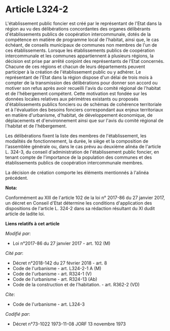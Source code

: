 # Article L324-2

L'établissement public foncier est créé par le représentant de l'Etat dans la région au vu des délibérations concordantes des
organes délibérants d'établissements publics de coopération intercommunale, dotés de la compétence en matière de programme
local de l'habitat, ainsi que, le cas échéant, de conseils municipaux de communes non membres de l'un de ces établissements.
Lorsque les établissements publics de coopération intercommunale et les communes appartiennent à plusieurs régions, la
décision est prise par arrêté conjoint des représentants de l'Etat concernés. Chacune de ces régions et chacun de leurs
départements peuvent participer à la création de l'établissement public ou y adhérer. Le représentant de l'Etat dans la
région dispose d'un délai de trois mois à compter de la transmission des délibérations pour donner son accord ou motiver son
refus après avoir recueilli l'avis du comité régional de l'habitat et de l'hébergement compétent. Cette motivation est fondée
sur les données locales relatives aux périmètres existants ou proposés d'établissements publics fonciers ou de schémas de
cohérence territoriale et à l'évaluation des besoins fonciers correspondant aux enjeux territoriaux en matière d'urbanisme,
d'habitat, de développement économique, de déplacements et d'environnement ainsi que sur l'avis du comité régional de
l'habitat et de l'hébergement. 

Les délibérations fixent la liste des membres de l'établissement, les modalités de fonctionnement, la durée, le siège et la
composition de l'assemblée générale ou, dans le cas prévu au deuxième alinéa de l'article L. 324-3, du conseil
d'administration de l'établissement public foncier, en tenant compte de l'importance de la population des communes et des
établissements publics de coopération intercommunale membres. 

La décision de création comporte les éléments mentionnés à l'alinéa précédent.

**Nota:**

Conformément au XIII de l'article 102 de la loi n° 2017-86 du 27 janvier 2017, un décret en Conseil d'Etat détermine les
conditions d'application des dispositions de l'article L. 324-2 dans sa rédaction résultant du XI dudit article de ladite
loi.

**Liens relatifs à cet article**

_Modifié par_:

  - Loi n°2017-86 du 27 janvier 2017 - art. 102 (M)

_Cité par_:

  - Décret n°2018-142 du 27 février 2018 - art. 8
  - Code de l'urbanisme - art. L324-2-1 A (M)
  - Code de l'urbanisme - art. R324-1 (V)
  - Code de l'urbanisme - art. R324-13 (Ab)
  - Code de la construction et de l'habitation. - art. R362-2 (VD)

_Cite_:

  - Code de l'urbanisme - art. L324-3

_Codifié par_:

  - Décret n°73-1022 1973-11-08 JORF 13 novembre 1973
